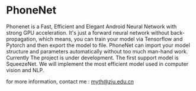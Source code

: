 # PhoneNet

Phonenet is a Fast, Efficient and Elegant Android Neural Network with strong GPU acceleration. It's just a forward neural network without back-propagation, which means, you can train your model via Tensorflow and Pytorch and then export the model to file. PhoneNet can import your model structure and parameters automatically without too much man-hand work. Currently The project is under development. The first support model is SqueezeNet. We will implement the most efficient model used in computer vision and NLP.

for more information, contact me : myth@zju.edu.cn